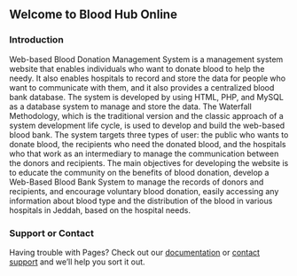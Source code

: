 ## Welcome to Blood Hub Online


### Introduction

Web-based Blood Donation Management System is a management system website that enables individuals who want to donate blood to help the needy. It also enables hospitals to record and store the data for people who want to communicate with them, and it also provides a centralized blood bank database. The system is developed by using HTML, PHP, and MySQL as a database system to manage and store the data. The Waterfall Methodology, which is the traditional version and the classic approach of a system development life cycle, is used to develop and build the web-based blood bank. The system targets three types of user: the public who wants to donate blood, the recipients who need the donated blood, and the hospitals who that work as an intermediary to manage the communication between the donors and recipients. The main objectives for developing the website is to educate the community on the benefits of blood donation, develop a Web-Based Blood Bank System to manage the records of donors and recipients, and encourage voluntary blood donation, easily accessing any information about blood type and the distribution of the blood in various hospitals in Jeddah, based on the hospital needs.


### Support or Contact

Having trouble with Pages? Check out our [documentation](https://docs.github.com/categories/github-pages-basics/) or [contact support](https://support.github.com/contact) and we’ll help you sort it out.
